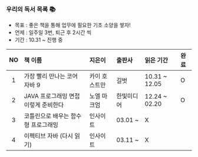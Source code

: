 ### 우리의 독서 목록 :books:
* 목표 : 좋은 책을 통해 업무에 필요한 기초 소양을 쌓자!
* 언제 : 일주일 3번, 퇴근 후 2시간 씩
* 기간 : 10.31 ~ 진행 중

|NO|책 이름|지은이|출판사|읽은 기간|완료|
|:---:|:---|:---|:---|:---|:---|
|1|가장 빨리 만나는 코어 자바 9|카이 호스트만|길벗|10.31 ~ 12.05|O|
|2|JAVA 프로그래밍 면접 이렇게 준비한다|노엘 마크엄|한빛미디어|12.24 ~ 02.20|O|
|3|코틀린으로 배우는 함수형 프로그래밍|인사이트|03.01 ~ |X|
|4|이펙티브 자바 (다시 읽기)|인사이트|03.11 ~ |X|